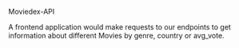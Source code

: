 Moviedex-API

A frontend application would make requests to our endpoints to get information about different Movies by genre, country or avg_vote.
